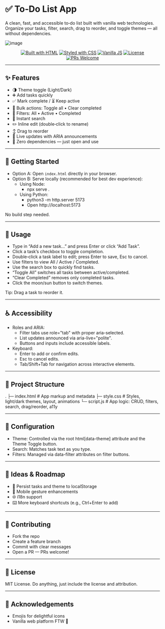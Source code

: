 # ✅ To‑Do List App

A clean, fast, and accessible to‑do list built with vanilla web technologies.  
Organize your tasks, filter, search, drag to reorder, and toggle themes — all without dependencies.

 ![image](https://github.com/Mdsaif4363/To-Do-List-App/blob/1a47697c0e2f0e68ce41b16d79dec944cd5194ba/Screenshot%202025-08-25%20161715.png)

<p align="center">
  <a href="#"><img alt="Built with HTML" src="https://img.shields.io/badge/HTML5-E34F26?logo=html5&logoColor=white"></a>
  <a href="#"><img alt="Styled with CSS" src="https://img.shields.io/badge/CSS3-1572B6?logo=css3&logoColor=white"></a>
  <a href="#"><img alt="Vanilla JS" src="https://img.shields.io/badge/JavaScript-F7DF1E?logo=javascript&logoColor=000"></a>
  <a href="#"><img alt="License" src="https://img.shields.io/badge/License-MIT-22c55e"></a>
  <a href="#"><img alt="PRs Welcome" src="https://img.shields.io/badge/PRs-Welcome-6366f1"></a>
</p>

---

## ✨ Features

- 🌗 Theme toggle (Light/Dark)
- ➕ Add tasks quickly
- ✅ Mark complete / ⏳ Keep active
- 🧰 Bulk actions: Toggle all • Clear completed
- 🧭 Filters: All • Active • Completed
- 🔎 Instant search
- ✏️ Inline edit (double‑click to rename)
- ↕️ Drag to reorder
- 🔔 Live updates with ARIA announcements
- 💨 Zero dependencies — just open and use

---

## 🚀 Getting Started

- Option A: Open `index.html` directly in your browser.
- Option B: Serve locally (recommended for best dev experience):
  - Using Node:
    - npx serve .
  - Using Python:
    - python3 -m http.server 5173
    - Open http://localhost:5173

No build step needed.

---

## 🧭 Usage

- Type in “Add a new task…” and press Enter or click “Add Task”.
- Click a task’s checkbox to toggle completion.
- Double‑click a task label to edit; press Enter to save, Esc to cancel.
- Use filters to view All / Active / Completed.
- Use the search box to quickly find tasks.
- “Toggle All” switches all tasks between active/completed.
- “Clear Completed” removes only completed tasks.
- Click the moon/sun button to switch themes.

Tip: Drag a task to reorder it.

---

## ♿ Accessibility

- Roles and ARIA:
  - Filter tabs use role="tab" with proper aria-selected.
  - List updates announced via aria-live="polite".
  - Buttons and inputs include accessible labels.
- Keyboard:
  - Enter to add or confirm edits.
  - Esc to cancel edits.
  - Tab/Shift+Tab for navigation across interactive elements.

---

## 🧱 Project Structure


. ├─ index.html # App markup and metadata ├─ style.css # Styles, light/dark themes, layout, animations └─ script.js # App logic: CRUD, filters, search, drag/reorder, a11y


---

## 🔧 Configuration

- Theme: Controlled via the root html[data-theme] attribute and the Theme Toggle button.
- Search: Matches task text as you type.
- Filters: Managed via data-filter attributes on filter buttons.

---

## 🧪 Ideas & Roadmap

- 💾 Persist tasks and theme to localStorage
- 📱 Mobile gesture enhancements
- 🌐 i18n support
- ⌨️ More keyboard shortcuts (e.g., Ctrl+Enter to add)

---

## 🤝 Contributing

- Fork the repo
- Create a feature branch
- Commit with clear messages
- Open a PR — PRs welcome!

---

## 📄 License

MIT License. Do anything, just include the license and attribution.

---

## 🙌 Acknowledgements

- Emojis for delightful icons
- Vanilla web platform FTW 🎉
